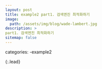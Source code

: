 ```yaml
---
layout: post
title: example2 part1. 검색엔진 최적화하기
image: 
  path: /assets/img/blog/wade-lambert.jpg
description: >
part1. 검색엔진 최적화하기
sitemap: false
---
```

categories:
  -example2

{:.lead}


